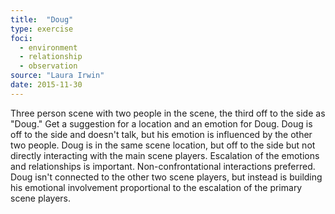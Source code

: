 ```yaml
---
title:  "Doug"
type: exercise
foci:
  - environment
  - relationship
  - observation
source: "Laura Irwin"
date: 2015-11-30
---
```

Three person scene with two people in the scene, the third off to the side as "Doug."
Get a suggestion for a location and an emotion for Doug.
Doug is off to the side and doesn't talk, but his emotion is influenced by the other two people.
Doug is in the same scene location, but off to the side but not directly interacting with the main scene players.
Escalation of the emotions and relationships is important.
Non-confrontational interactions preferred.
Doug isn't connected to the other two scene players, but instead is building his emotional involvement proportional to the escalation of the primary scene players.
